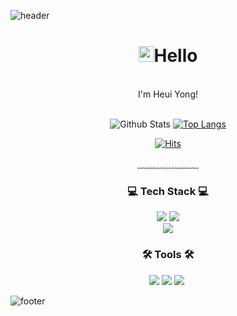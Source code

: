 ![header](https://capsule-render.vercel.app/api?type=waving&&color=gradient&height=100&section=header&fontSize=90)

  <div align = "center">
  
  <h1><img src="https://media.giphy.com/media/hvRJCLFzcasrR4ia7z/giphy.gif" width="25px">Hello</h1><br/>
  I'm Heui Yong!<br/><br/>
  

  ![Github Stats](https://github-readme-stats.vercel.app/api?username=heui-yong&theme=tokyonight&show_icons=true)
  [![Top Langs](https://github-readme-stats.vercel.app/api/top-langs/?username=heui-yong&layout=compact&theme=tokyonight)](https://github.com/anuraghazra/github-readme-stats)

  [![Hits](https://hits.seeyoufarm.com/api/count/incr/badge.svg?url=https%3A%2F%2Fgithub.com%2Fheui-yong&count_bg=%23A4EAF1&title_bg=%23DDE3ED&icon=github.svg&icon_color=%23FFFFFF&title=VISIT&edge_flat=false)](https://hits.seeyoufarm.com)
  
  ﹏﹏﹏﹏﹏﹏﹏  

  <h3>💻 Tech Stack 💻</h3>
  <img src="https://img.shields.io/badge/Kotlin-7F52FF?style=flat-square&logo=Kotlin&logoColor=white"/>
  <img src="https://img.shields.io/badge/Android-34A853?style=flat-square&logo=Android&logoColor=white"/>
  <br>
  <img src="https://img.shields.io/badge/Flutter-02569B?style=flat-square&logo=Flutter&logoColor=white"/>
  <br>

  <h3>🛠️ Tools 🛠️</h3>
  <img src="https://img.shields.io/badge/Android Studio-00599C?style=flat&logo=AndroidStudio&logoColor=white"/>
  <img src="https://img.shields.io/badge/Visual Studio Code-DB3552?style=flat-square&logo=visualstudiocode&logoColor=white"/>
  <img src="https://img.shields.io/badge/GitHub-333664?style=flat&logo=GitHub&logoColor=white"/></a>&nbsp

</div>

![footer](https://capsule-render.vercel.app/api?type=waving&&color=gradient&height=100&section=footer&fontSize=90)

